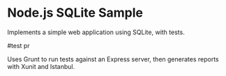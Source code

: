 Node.js SQLite Sample
=================

Implements a simple web application using SQLite, with tests.

#test pr

Uses Grunt to run tests against an Express server, then generates reports with Xunit and Istanbul.

